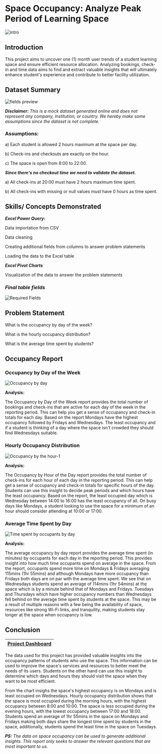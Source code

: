 # Space Occupancy: Analyze Peak Period of Learning Space
![intro](https://github.com/daylightdts/Study-Space-Occupancy-Report/assets/134946052/da9c1788-ea4f-478d-a8b9-f31ecea5051d)

## Introduction

This project aims to uncover one (1) month user trends of a student learning space and ensure efficient resource allocation. Analyzing bookings, check-in and time data aims to find and extract valuable insights that will ultimately enhance student's experience and contribute to better facility utilization.



## Dataset Summary
![fields preview](https://github.com/daylightdts/Study-Space-Occupancy-Report/assets/134946052/57b27145-547a-4bb9-8c91-816b50a96aa6)

***Disclaimer:*** *This is a mock dataset generated online and does not represent any company, institution, or country.
We hereby make some assumptions since the dataset is not complete.*


### Assumptions:

a) Each student is allowed 2 hours maximum at the space per day.

b) Check-ins and checkouts are exactly on the hour.

c) The space is open from 8:00 to 22:00.



***Since there's no checkout time we need to validate the dataset.***

a) All check-ins at 20:00 must have 2 hours maximum time spent.

b) All check-ins with missing or null values must have 0 hours as time spent.




## Skills/ Concepts Demonstrated

***Excel Power Query:***

Data importation from CSV

Data cleaning

Creating additional fields from columns to answer problem statements

Loading the data to the Excel table


***Excel Pivot Charts***

Visualization of the data to answer the problem statements



### ***Final table fields***
![Required Fields](https://github.com/daylightdts/Study-Space-Occupancy-Report/assets/134946052/80a048a9-ebbe-4e8a-9db6-fbb454133f8a)



## Problem Statement

What is the occupancy by day of the week?

What is the hourly occupancy distribution?

What is the average time spent by students?

## Occupancy Report
### Occupancy by Day of the Week
![Occupancy by day](https://github.com/daylightdts/Study-Space-Occupancy-Report/assets/134946052/c95e3a91-d6fa-40e8-8139-9bebb234c295)

**Analysis:**

The Occupancy by Day of the Week report provides the total number of bookings and check-ins that are active for each day of the week in the reporting period. This can help you get a sense of occupancy and check-in totals for each day.
Based on the report Mondays have the highest occupancy followed by Fridays and Wednesdays. The least occupancy and if a student is thinking of a day where the space isn't crowded they should find Wednesdays suitable.

### Hourly Occupancy Distribution
![Occupancy by the hour-1](https://github.com/daylightdts/Study-Space-Occupancy-Report/assets/134946052/d4e65e8d-0a4d-489d-ba90-3d3907e23fb6)

**Analysis:**

The Occupancy by Hour of the Day report provides the total number of check-ins for each hour of each day in the reporting period. This can help get a sense of occupancy and check-in totals for specific hours of the day. Students can use this insight to decide peak periods and which hours have the least occupancy. Based on the report, the least occupied day which is Wednesday between 14:00 to 16:00 has the least occupancy of all. On busy days like Mondays, a student looking to use the space for a minimum of an hour should consider attending at 10:00 or 17:00.


### Average Time Spent by Day
![Time spent by occupants by day](https://github.com/daylightdts/Study-Space-Occupancy-Report/assets/134946052/f40bb27b-9825-46b6-9455-afc0e696e80a)

**Analysis:**

The average occupancy by day report provides the average time spent (in minutes) by occupants for each day in the reporting period. 
This provides insight into how much time occupants spend on average in the space.
From the report, occupants spend more time on Mondays & Fridays averaging 115mins (1hr 55mins) and although Mondays have more occupancy than Fridays both days are on par with the average time spent.
We see that on Wednesdays students spend an average of 114mins (1hr 54mins) at the space which is by a minute behind that of Mondays and Fridays. Tuesdays and Thursdays which have higher occupancy numbers than Wednesdays fell behind on the average time spent by students at the space. This may be a result of multiple reasons with a few being the availability of space, resources like strong Wi-Fi links, and tranquility, making students stay longer at the space when occupancy is low.


## Conclusion

|[Project Dashboard](https://1drv.ms/x/c/5e368c7ea7ce8981/EfQfYjsCHolDjVyml5OuVN4Bxw-zn1g49lTOmWLxE2Stzw?e=cfL0vq)|
|-----------------------------------------------|




The data used for this project has provided valuable insights into the occupancy patterns of students who use the space. This information can be used to improve the space's services and resources to better meet the needs of its users. Students on the other hand can use this insight to determine which days and hours they should visit the space when they want to be most efficient.

From the chart insighs the space's highest occupancy is on Mondays and is least occupied on Wednesdays.
Hourly occupancy distribution shows that the space is most occupied during the morning hours, with the highest occupancy between 8:00 and 10:00. The space is less occupied during the evening hours, with the lowest occupancy between 17:00 and 18:00.
Students spend an average of 1hr 55mins in the space on Mondays and Fridays making both days share the longest time spent by students in the space, additionally, students spend the least time in the space on Tuesdays.



***PS:*** *The data on space occupancy can be used to generate additional insights. This report only seeks to answer the relevant questions that are most important to us.*




